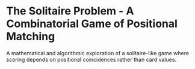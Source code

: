 # The Solitaire Problem - A Combinatorial Game of Positional Matching
A mathematical and algorithmic exploration of a solitaire-like game where scoring depends on positional coincidences rather than card values.
